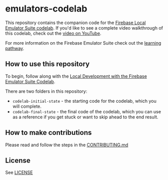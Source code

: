 # emulators-codelab

This repository contains the companion code for the [Firebase Local Emulator Suite codelab][codelab]. If you'd like to see a complete video walkthrough of this codelab, check out the [video on YouTube](https://www.youtube.com/watch?v=yAFQVjxNWE8).

For more information on the Firebase Emulator Suite check out the [learning pathway][pathway].

## How to use this repository

To begin, follow along with the [Local Development with the Firebase Emulator Suite Codelab][codelab]. 

There are two folders in this repository:

*  `codelab-initial-state` - the starting code for the codelab, which you will complete.
*  `codelab-final-state` - the final code of the codelab, which you can use as a reference if you get stuck or want to skip ahead to the end result.


## How to make contributions
Please read and follow the steps in the [CONTRIBUTING.md](CONTRIBUTING.md)


## License
See [LICENSE](LICENSE)

[codelab]: https://firebase.google.com/codelabs/firebase-emulator
[pathway]: https://firebase.google.com/learn/pathways/firebase-emulators
[video]: https://www.youtube.com/watch?v=yAFQVjxNWE8
